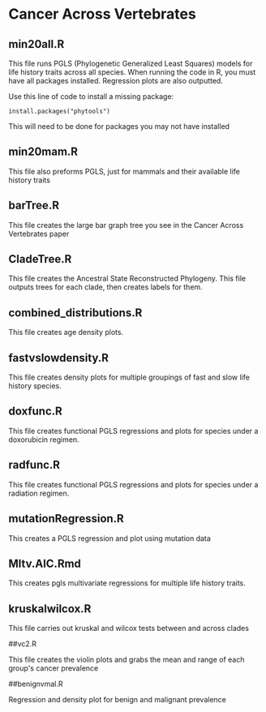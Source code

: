 # Cancer Across Vertebrates

## min20all.R
This file runs PGLS (Phylogenetic Generalized Least Squares) models for life history traits across all species. When running the code in R, you must have all packages installed.
Regression plots are also outputted.

Use this line of code to install a missing package: 

```
install.packages("phytools")
```

This will need to be done for packages you may not have installed


## min20mam.R
This file also preforms PGLS, just for mammals and their available life history traits

## barTree.R
This file creates the large bar graph tree you see in the Cancer Across Vertebrates paper

## CladeTree.R
This file creates the Ancestral State Reconstructed Phylogeny. This file outputs trees for each clade, then creates labels for them.

## combined_distributions.R
This file creates age density plots.

## fastvslowdensity.R 
This file creates density plots for multiple groupings of fast and slow life history species.

## doxfunc.R 
This file creates functional PGLS regressions and plots for species under a doxorubicin regimen.

## radfunc.R
This file creates functional PGLS regressions and plots for species under a radiation regimen.

## mutationRegression.R
This creates a PGLS regression and plot using mutation data

## Mltv.AIC.Rmd

This creates pgls multivariate regressions for multiple life history traits.

## kruskalwilcox.R
This file carries out kruskal and wilcox tests between and across clades

##vc2.R

This file creates the violin plots and grabs the mean and range of each group's cancer prevalence

##benignvmal.R

Regression and density plot for benign and malignant prevalence
